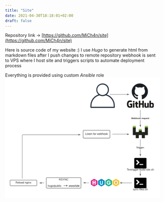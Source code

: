 ```yaml
---
title: "Site"
date: 2021-04-30T18:18:01+02:00
draft: false
---
```

Repository link → [https://github.com/MiCh4n/site](https://github.com/MiCh4n/site)

Here is source code of my website :)
I use *Hugo* to generate html from markdown files
after I push changes to remote repository webhook is sent to VPS where I host site and triggers
scripts to automate deployment process

Everything is provided using custom *Ansible* role
![site workflow](/site-workflow.png)
